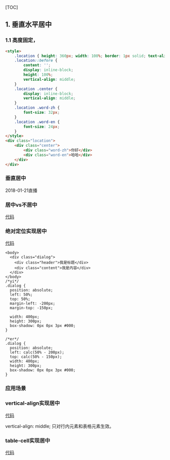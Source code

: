 [TOC]

## 1. 垂直水平居中

### 1.1 高度固定，

```html
<style>
    .location { height: 360px; width: 100%; border: 1px solid; text-align: center; }
    .location::before {
        content: '';
        display: inline-block;
        height: 100%;
        vertical-align: middle;
    }
    .location .center {
        display: inline-block;
        vertical-align: middle;
    }
    .location .word-zh {
        font-size: 32px;
    }
    .location .word-en {
        font-size: 24px;
    }
</style>
<div class="location">
    <div class="center">
        <div class="word-zh">你好</div>
        <div class="word-en">哈哈</div>
    </div>
</div>
```



### 垂直居中

2018-01-21直播

### 居中vs不居中
[代码](http://js.jirengu.com/feki/1/edit?html,css,output)

### 绝对定位实现居中
[代码](http://js.jirengu.com/wuxa/1/edit)

```
<body>
  <div class="dialog">
    <div class="header">我是标题</div>
    <div class="content">我是内容</div>
  </div>
</body>
/*yi*/
.dialog {
  position: absolute;
  left: 50%;
  top: 50%;
  margin-left: -200px;
  margin-top: -150px;
  
  width: 400px;
  height: 300px;
  box-shadow: 0px 0px 3px #000;
}

/*er*/
.dialog {
  position: absolute;
  left: calc(50% - 200px);
  top: calc(50% - 150px);
  width: 400px;
  height: 300px;
  box-shadow: 0px 0px 3px #000;
}
```


### 应用场景   



### vertical-align实现居中
[代码](http://js.jirengu.com/rafu/1/edit)

vertical-align: middle; 只对行内元素和表格元素生效。

### table-cell实现居中
[代码](http://js.jirengu.com/nape/1/edit)
